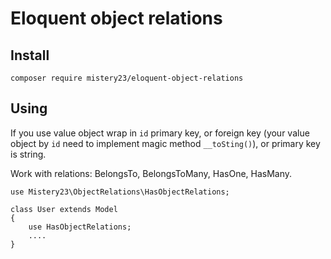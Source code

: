 # Eloquent object relations

## Install
```
composer require mistery23/eloquent-object-relations
```
Using
---
If you use value object wrap in `id` primary key, or foreign key (your value object by `id` need to implement magic method `__toSting()`), or primary key is string.

Work with relations: BelongsTo, BelongsToMany, HasOne, HasMany.
```
use Mistery23\ObjectRelations\HasObjectRelations;

class User extends Model
{
    use HasObjectRelations;
    ....
}
```